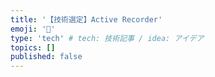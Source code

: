```yaml
---
title: '【技術選定】Active Recorder'
emoji: '🦁'
type: 'tech' # tech: 技術記事 / idea: アイデア
topics: []
published: false
---
```


